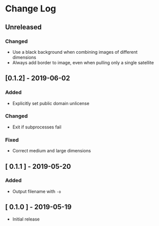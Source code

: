 # Change Log


## Unreleased

### Changed
- Use a black background when combining images of different dimensions
- Always add border to image, even when pulling only a single satellite


## [0.1.2] - 2019-06-02

### Added
- Explicitly set public domain unlicense

### Changed
- Exit if subprocesses fail

### Fixed
- Correct medium and large dimensions


## [ 0.1.1 ] - 2019-05-20

### Added
- Output filename with `-o`


## [ 0.1.0 ] - 2019-05-19
- Initial release
